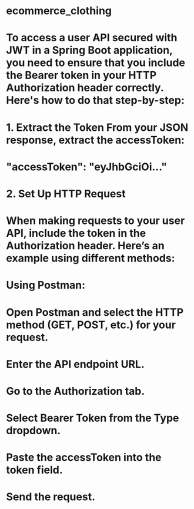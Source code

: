# ecommerce_clothing



# To access a user API secured with JWT in a Spring Boot application, you need to ensure that you include the Bearer token in your HTTP Authorization header correctly. Here's how to do that step-by-step:

# 1. Extract the Token From your JSON response, extract the accessToken:

# "accessToken": "eyJhbGciOi..."
# 2. Set Up HTTP Request
# When making requests to your user API, include the token in the Authorization header. Here’s an example using different methods:

# Using Postman:
# Open Postman and select the HTTP method (GET, POST, etc.) for your request.
# Enter the API endpoint URL.
# Go to the Authorization tab.
# Select Bearer Token from the Type dropdown.
# Paste the accessToken into the token field.
# Send the request.
